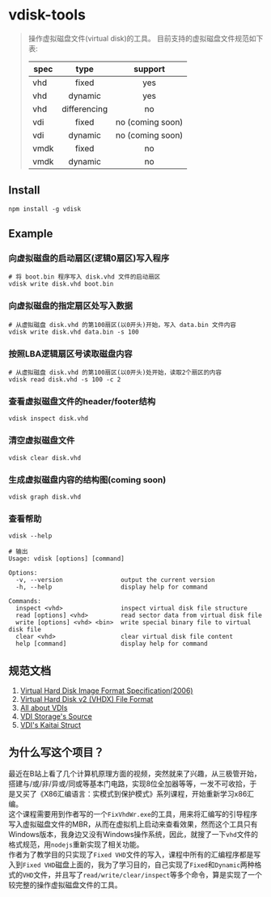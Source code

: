 # vdisk-tools

> 操作虚拟磁盘文件(virtual disk)的工具。
> 目前支持的虚拟磁盘文件规范如下表:  
>
> spec    | type         | support
> ---     | :---:        | :---:
> vhd     | fixed        | yes
> vhd     | dynamic      | yes
> vhd     | differencing | no
> vdi     | fixed        | no (coming soon)
> vdi     | dynamic      | no (coming soon)
> vmdk    | fixed        | no
> vmdk    | dynamic      | no


## Install
```shell
npm install -g vdisk
```

## Example

### 向虚拟磁盘的启动扇区(逻辑0扇区)写入程序
```shell
# 将 boot.bin 程序写入 disk.vhd 文件的启动扇区
vdisk write disk.vhd boot.bin
```

### 向虚拟磁盘的指定扇区处写入数据
```shell
# 从虚拟磁盘 disk.vhd 的第100扇区(以0开头)开始，写入 data.bin 文件内容
vdisk write disk.vhd data.bin -s 100
```

### 按照LBA逻辑扇区号读取磁盘内容
```shell
# 从虚拟磁盘 disk.vhd 的第100扇区(以0开头)处开始，读取2个扇区的内容
vdisk read disk.vhd -s 100 -c 2
```

### 查看虚拟磁盘文件的header/footer结构
```shell
vdisk inspect disk.vhd
```

### 清空虚拟磁盘文件
```shell
vdisk clear disk.vhd
```

### 生成虚拟磁盘内容的结构图(coming soon)
```shell
vdisk graph disk.vhd
```

### 查看帮助
```shell
vdisk --help

# 输出
Usage: vdisk [options] [command]

Options:
  -v, --version                output the current version
  -h, --help                   display help for command

Commands:
  inspect <vhd>                inspect virtual disk file structure
  read [options] <vhd>         read sector data from virtual disk file
  write [options] <vhd> <bin>  write special binary file to virtual disk file
  clear <vhd>                  clear virtual disk file content
  help [command]               display help for command
```

## 规范文档

1. [Virtual Hard Disk Image Format Specification(2006)](specs/Virtual%20Hard%20Disk%20Format%20Spec_10_18_06.doc)
2. [Virtual Hard Disk v2 (VHDX) File Format](specs/MS-VHDX.pdf)
3. [All about VDIs](https://forums.virtualbox.org/viewtopic.php?t=8046)
4. [VDI Storage's Source](https://www.virtualbox.org/browser/vbox/trunk/src/VBox/Storage/VDICore.h)
5. [VDI's Kaitai Struct](https://formats.kaitai.io/vdi/index.html)

## 为什么写这个项目？
最近在B站上看了几个计算机原理方面的视频，突然就来了兴趣，从三极管开始，搭建与/或/非/异或/同或等基本门电路，实现8位全加器等等，一发不可收拾，于是又买了《X86汇编语言：实模式到保护模式》系列课程，开始重新学习x86汇编。  
这个课程需要用到作者写的一个`FixVhdWr.exe`的工具，用来将汇编写的引导程序写入虚拟磁盘文件的MBR，从而在虚拟机上启动来查看效果，然而这个工具只有Windows版本，我身边又没有Windows操作系统，因此，就搜了一下`vhd`文件的格式规范，用`nodejs`重新实现了相关功能。  
作者为了教学目的只实现了`Fixed VHD`文件的写入，课程中所有的汇编程序都是写入到`Fixed VHD`磁盘上面的，我为了学习目的，自己实现了`Fixed`和`Dynamic`两种格式的`VHD`文件，并且写了`read/write/clear/inspect`等多个命令，算是实现了一个较完整的操作虚拟磁盘文件的工具。
